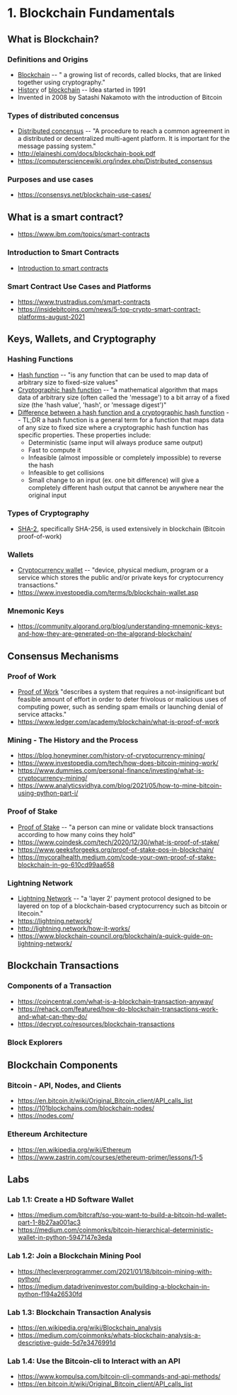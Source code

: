 # 1. Blockchain Fundamentals

## What is Blockchain?

### Definitions and Origins
* [Blockchain](https://en.wikipedia.org/wiki/Blockchain) -- " a growing list of records, called blocks, that are linked together using cryptography." 
* [History](https://www.blockchain-council.org/blockchain/a-detailed-history-of-blockchain-from-the-establishment-to-broad-adoption/) of [blockchain](https://101blockchains.com/history-of-blockchain-timeline/) -- Idea started in 1991
* Invented in 2008 by Satashi Nakamoto with the introduction of Bitcoin

### Types of distributed concensus
* [Distributed concensus](https://www.geeksforgeeks.org/distributed-consensus-in-distributed-systems/) -- "A procedure to reach a common agreement in a distributed or decentralized multi-agent platform. It is important for the message passing system."
* http://elaineshi.com/docs/blockchain-book.pdf
* https://computersciencewiki.org/index.php/Distributed_consensus

### Purposes and use cases
* https://consensys.net/blockchain-use-cases/

## What is a smart contract?
* https://www.ibm.com/topics/smart-contracts

### Introduction to Smart Contracts
* [Introduction to smart contracts](https://ethereum.org/en/developers/docs/smart-contracts/)

### Smart Contract Use Cases and Platforms
* https://www.trustradius.com/smart-contracts
* https://insidebitcoins.com/news/5-top-crypto-smart-contract-platforms-august-2021

##  Keys, Wallets, and Cryptography

### Hashing Functions
* [Hash function](https://en.wikipedia.org/wiki/Hash_function) -- "is any function that can be used to map data of arbitrary size to fixed-size values"
* [Cryptographic hash function](https://en.wikipedia.org/wiki/Cryptographic_hash_function) -- "a mathematical algorithm that maps data of arbitrary size (often called the 'message') to a bit array of a fixed size (the 'hash value', 'hash', or 'message digest')"
* [Difference between a hash function and a cryptographic hash function](https://security.stackexchange.com/questions/11839/what-is-the-difference-between-a-hash-function-and-a-cryptographic-hash-function) -- TL;DR a hash function is a general term for a function that maps data of any size to fixed size where a cryptographic hash function has specific properties. These properties include:
  - Deterministic (same input will always produce same output)
  - Fast to compute it
  - Infeasible (almost impossible or completely impossible) to reverse the hash
  - Infeasible to get collisions
  - Small change to an input (ex. one bit difference) will give a completely different hash output that cannot be anywhere near the original input

### Types of Cryptography
* [SHA-2](https://en.wikipedia.org/wiki/SHA-2), specifically SHA-256, is used extensively in blockchain (Bitcoin proof-of-work)

### Wallets
* [Cryptocurrency wallet](https://en.wikipedia.org/wiki/Cryptocurrency_wallet) -- "device, physical medium, program or a service which stores the public and/or private keys for cryptocurrency transactions."
* https://www.investopedia.com/terms/b/blockchain-wallet.asp

### Mnemonic Keys
* https://community.algorand.org/blog/understanding-mnemonic-keys-and-how-they-are-generated-on-the-algorand-blockchain/

## Consensus Mechanisms

### Proof of Work
* [Proof of Work](https://www.investopedia.com/terms/p/proof-work.asp) "describes a system that requires a not-insignificant but feasible amount of effort in order to deter frivolous or malicious uses of computing power, such as sending spam emails or launching denial of service attacks."
* https://www.ledger.com/academy/blockchain/what-is-proof-of-work

### Mining - The History and the Process
* https://blog.honeyminer.com/history-of-cryptocurrency-mining/
* https://www.investopedia.com/tech/how-does-bitcoin-mining-work/
* https://www.dummies.com/personal-finance/investing/what-is-cryptocurrency-mining/
* https://www.analyticsvidhya.com/blog/2021/05/how-to-mine-bitcoin-using-python-part-i/

### Proof of Stake
* [Proof of Stake](https://www.investopedia.com/terms/p/proof-stake-pos.asp) -- "a person can mine or validate block transactions according to how many coins they hold"
* https://www.coindesk.com/tech/2020/12/30/what-is-proof-of-stake/
* https://www.geeksforgeeks.org/proof-of-stake-pos-in-blockchain/
* https://mycoralhealth.medium.com/code-your-own-proof-of-stake-blockchain-in-go-610cd99aa658

### Lightning Network
* [Lightning Network](https://en.wikipedia.org/wiki/Lightning_Network) -- "a 'layer 2' payment protocol designed to be layered on top of a blockchain-based cryptocurrency such as bitcoin or litecoin."
* https://lightning.network/
* http://lightning.network/how-it-works/
* https://www.blockchain-council.org/blockchain/a-quick-guide-on-lightning-network/

## Blockchain Transactions

### Components of a Transaction
* https://coincentral.com/what-is-a-blockchain-transaction-anyway/
* https://rehack.com/featured/how-do-blockchain-transactions-work-and-what-can-they-do/
* https://decrypt.co/resources/blockchain-transactions

### Block Explorers

## Blockchain Components

### Bitcoin - API, Nodes, and Clients
* https://en.bitcoin.it/wiki/Original_Bitcoin_client/API_calls_list
* https://101blockchains.com/blockchain-nodes/
* https://nodes.com/

### Ethereum Architecture
* https://en.wikipedia.org/wiki/Ethereum
* https://www.zastrin.com/courses/ethereum-primer/lessons/1-5

## Labs

### Lab 1.1: Create a HD Software Wallet
* https://medium.com/bitcraft/so-you-want-to-build-a-bitcoin-hd-wallet-part-1-8b27aa001ac3
* https://medium.com/coinmonks/bitcoin-hierarchical-deterministic-wallet-in-python-5947147e3eda

### Lab 1.2: Join a Blockchain Mining Pool
* https://thecleverprogrammer.com/2021/01/18/bitcoin-mining-with-python/
* https://medium.datadriveninvestor.com/building-a-blockchain-in-python-f194a26530fd

### Lab 1.3: Blockchain Transaction Analysis
* https://en.wikipedia.org/wiki/Blockchain_analysis
* https://medium.com/coinmonks/whats-blockchain-analysis-a-descriptive-guide-5d7e3476991d

### Lab 1.4: Use the Bitcoin-cli to Interact with an API
* https://www.kompulsa.com/bitcoin-cli-commands-and-api-methods/
* https://en.bitcoin.it/wiki/Original_Bitcoin_client/API_calls_list
